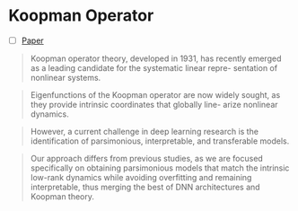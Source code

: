 # Koopman Operator

- [ ] [Paper](https://www.nature.com/articles/s41467-018-07210-0)

> Koopman operator theory, developed in 1931, has recently
emerged as a leading candidate for the systematic linear repre-
sentation of nonlinear systems.

> Eigenfunctions of the Koopman operator are now widely
sought, as they provide intrinsic coordinates that globally line-
arize nonlinear dynamics.

> However, a current challenge in deep learning research is the
identification of parsimonious, interpretable, and transferable
models.

> Our approach differs from previous studies,
as we are focused specifically on obtaining parsimonious models
that match the intrinsic low-rank dynamics while avoiding
overfitting and remaining interpretable, thus merging the best of
DNN architectures and Koopman theory.